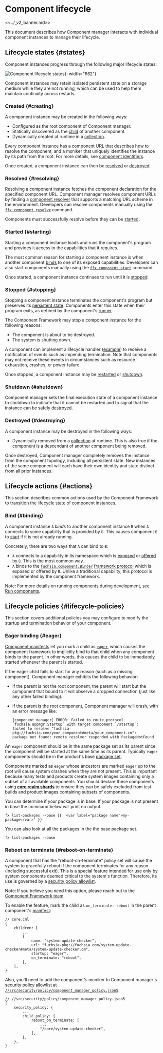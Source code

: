 # Component lifecycle

<<../_v2_banner.md>>

This document describes how Component manager interacts with individual component
instances to manage their lifecycle.

## Lifecycle states {#states}

Component instances progress through the following major lifecycle states:

![Component lifecycle states](images/component-lifecycle.png){: width="662"}

Component instances may retain isolated persistent state on a storage medium
while they are not running, which can be used to help them maintain continuity
across restarts.

### Created {#creating}

A component instance may be created in the following ways:

-   Configured as the root component of Component manager.
-   Statically discovered as the [child][doc-manifests-children] of another
    component.
-   Dynamically created at runtime in a [collection][doc-collections].

Every component instance has a component URL that describes how to resolve the
component, and a moniker that uniquely identifies the instance by its path from
the root. For more details, see [component identifiers][doc-identifiers].

Once created, a component instance can then be [resolved](#resolving) or
[destroyed](#destroying).

### Resolved {#resolving}

Resolving a component instance fetches the component declaration for the
specified component URL. Component manager resolves component URLs by finding a
[component resolver][doc-resolvers] that supports a matching URL scheme in the
environment. Developers can resolve components manually using the
[`ffx component resolve`][ref-ffx-resolve] command.

Components must successfully resolve before they can be [started](#starting).

### Started {#starting}

Starting a component instance loads and runs the component's program and
provides it access to the capabilities that it requires.

The most common reason for starting a component instance is when another
component [binds](#binding) to one of its exposed capabilities. Developers can
also start components manually using the [`ffx component start`][ref-ffx-start]
command.

Once started, a component instance continues to run until it is
[stopped](#stopping).

### Stopped {#stopping}

Stopping a component instance terminates the component's program but preserves
its [persistent state][doc-storage]. Components enter this state when their
program exits, as defined by the component's [runner][doc-runners].

The Component Framework may stop a component instance for the following reasons:

-   The component is about to be destroyed.
-   The system is shutting down.

A component can implement a lifecycle handler ([example][handler-example]) to
receive a notification of events such as impending termination.
Note that components may not receive these events in circumstances such as
resource exhaustion, crashes, or power failure.

Once stopped, a component instance may be [restarted](#starting) or
[shutdown](#shutdown).

### Shutdown {#shutdown}

Component manager sets the final execution state of a component instance to
shutdown to indicate that it cannot be restarted and to signal that the instance
can be safely [destroyed](#destroying).

### Destroyed {#destroying}

A component instance may be destroyed in the following ways:

-   Dynamically removed from a [collection][doc-collections] at runtime. This is
    also true if the component is a descendant of another component being removed.

Once destroyed, Component manager completely removes the instance from the
component topology, including all persistent state. New instances of the same
component will each have their own identity and state distinct from all prior
instances.

## Lifecycle actions {#actions}

This section describes common actions used by the Component Framework to
transition the lifecycle state of component instances.

### Bind {#binding}

A component instance `A` _binds_ to another component instance `B` when `A`
connects to some capability that is provided by `B`. This causes component `B`
to [start](#starting) if it is not already running.

Concretely, there are two ways that `A` can bind to `B`:

-   `A` connects to a capability in its namespace which is
    [exposed][doc-manifests-expose] or [offered][doc-manifests-offer] by `B`.
    This is the most common way.
-   `A` binds to the [`fuchsia.component.Binder`][binder.fidl]
    [framework protocol][doc-framework-protocol] which is exposed or offered
    by `B`. Unlike a traditional capability, this protocol
    is implemented by the component framework.

Note: For more details on running components during development, see
[Run components][doc-run].

## Lifecycle policies {#lifecycle-policies}

This section covers additional policies you may configure to modify the startup
and termination behavior of your component.

### Eager binding {#eager}

[Component manifests][doc-manifests] let you mark a child as
[`eager`][doc-manifests-children], which causes the component framework to
implicitly bind to that child when any component binds to the parent. In other
words, this causes the child to be immediately started whenever the parent is
started.

If the eager child fails to start for any reason (such as a missing component),
Component manager exhibits the following behavior:

-   If the parent is not the root component, the parent will start but the
    component that bound to it will observe a dropped connection (just like any
    other failed binding).
-   If the parent is the root component, Component manager will crash, with an
    error message like:

    ```none {:.devsite-disable-click-to-copy}
    [component_manager] ERROR: Failed to route protocol `fuchsia.appmgr.Startup` with target component `/startup`:
    failed to resolve "fuchsia-pkg://fuchsia.com/your_component#meta/your_component.cm":
    package not found: remote resolver responded with PackageNotFound
    ```

An `eager` component should be in the same package set as its parent since the
component will be started at the same time as its parent. Typically `eager`
components should be in the product's base [package set][doc-package-set].

Components marked as `eager` whose ancestors are marked `eager` up
to the root will cause system crashes when they are not present. This is
important because many tests and products create system images containing only a
subset of all available components. You should declare these components using
[**core realm shards**][core-shard] to ensure they can be safely excluded from
test builds and product images containing subsets of components.

You can determine if your package is in base. If your package is not present in
base the command below will print no output.

```posix-terminal
fx list-packages --base {{ '<var label="package name">my-package</var>' }}
```

You can also look at all the packages in the the base package set.

```posix-terminal
fx list-packages --base
```

### Reboot on terminate {#reboot-on-terminate}

A component that has the "reboot-on-terminate" policy set will cause the system
to gracefully reboot if the component terminates for any reason (including
successful exit). This is a special feature intended for use only by system
components deemed critical to the system's function. Therefore, its use is
governed by a [security policy allowlist][fidl-child-policy].

Note: If you believe you need this option, please reach out to the
[Component Framework team][cf-dev-list].

To enable the feature, mark the child as `on_terminate: reboot` in the parent
component's [manifest][doc-manifests]:

```json5
// core.cml
{
    children: [
        ...
        {
            name: "system-update-checker",
            url: "fuchsia-pkg://fuchsia.com/system-update-checker#meta/system-update-checker.cm",
            startup: "eager",
            on_terminate: "reboot",
        },
    ],
}
```

Also, you'll need to add the component's moniker to Component manager's security
policy allowlist at
[`//src/security/policy/component_manager_policy.json5`][src-security-policy]:

```json5
// //src/security/policy/component_manager_policy.json5
{
    security_policy: {
        ...
        child_policy: {
            reboot_on_terminate: [
                ...
                "/core/system-update-checker",
            ],
        },
    },
}
```

[binder.fidl]: https://fuchsia.dev/reference/fidl/fuchsia.component#Binder
[cf-dev-list]: https://groups.google.com/a/fuchsia.dev/g/component-framework-dev
[core-shard]: /src/sys/core/README.md
[doc-framework-protocol]: capabilities/protocol.md#framework
[doc-collections]: realms.md#collections
[doc-identifiers]: identifiers.md
[doc-lifecycle]: lifecycle.md
[doc-manifests-children]: https://fuchsia.dev/reference/cml#children
[doc-manifests-expose]: https://fuchsia.dev/reference/cml#expose
[doc-manifests-offer]: https://fuchsia.dev/reference/cml#offer
[doc-manifests]: component_manifests.md
[doc-package-set]: /docs/concepts/packages/package.md#types_of_packages
[doc-resolvers]: capabilities/resolvers.md
[doc-runners]: capabilities/runners.md
[doc-storage]: capabilities/storage.md
[doc-topology]: topology.md
[doc-run]: /docs/development/components/run.md
[fidl-child-policy]: https://fuchsia.dev/reference/fidl/fuchsia.component.internal#ChildPolicyAllowlists
[handler-example]: /examples/components/lifecycle
[realm.fidl]: https://fuchsia.dev/reference/fidl/fuchsia.sys2#Realm
[ref-ffx-resolve]: https://fuchsia.dev/reference/tools/sdk/ffx#resolve
[ref-ffx-start]: https://fuchsia.dev/reference/tools/sdk/ffx#start
[src-security-policy]: /src/security/policy/component_manager_policy.json5
